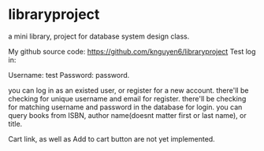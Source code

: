 # libraryproject
a mini library, project for database system design class.

My github source code: https://github.com/knguyen6/libraryproject
Test log in:

Username: test
Password: password.

 you can log in as an existed user, or register for a new account.
 there'll be checking for unique username and email for register.
 there'll be checking for matching username and password in the database for login.
 you can query books from ISBN, author name(doesnt matter first or last name), or title.

 Cart link, as well as Add to cart button are not yet implemented.

